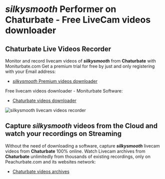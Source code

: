 # _silkysmooth_ Performer on Chaturbate - Free LiveCam videos downloader

## Chaturbate Live Videos Recorder

Monitor and record livecam videos of **_silkysmooth_** from **Chaturbate** with Moniturbate.com
Get a premium trial for free by just and only registering with your Email address:
* [_silkysmooth_ Premium videos downloader](https://moniturbate.com/request-demo-licence-key.html)

Free livecam videos downloader - Moniturbate Software:
* [Chaturbate videos downloader](https://moniturbate.com/moniturbate-download-software.html)

![_silkysmooth_ livecam videos recorder](https://peachurnet.com/templates/moniturbate-software.png)


## Capture _silkysmooth_ videos from the Cloud and watch your recordings on Streaming

Without the need of downloading a software, capture **_silkysmooth_** livecam videos from **Chaturbate** 100% online.
Watch Livecam archives from **Chaturbate** unlimitedly from thousands of existing recordings, only on Peachurbate.com and its websites network:
* [Chaturbate videos archives](https://peachurnet.com/)